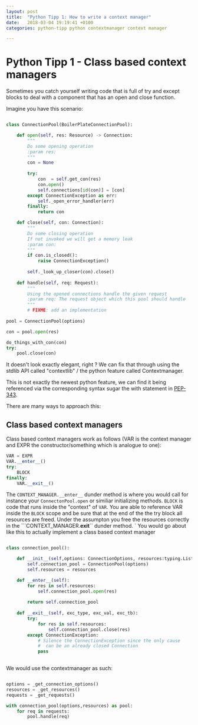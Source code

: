 ```yaml
---
layout: post
title:  "Python Tipp 1: How to write a context manager"
date:   2018-03-04 19:19:41 +0100
categories: python-tipp python contextmanager context manager

---
```


# Python Tipp 1 - Class based context managers

Sometimes you catch yourself writing code that is full of try and except blocks to deal with a component that has an open and close function.

Imagine you have this scenario:

```python

class ConnectionPool(BoilerPlateConnectionPool):

    def open(self, res: Resource) -> Connection:
        """
        Do some opening operation
        :param res:
        """
        con = None
      
        try:
            con  = self.get_con(res)
            con.open()
            self.connections[id(con)] = [con]
        except ConnectionException as err:
            self._open_error_handler(err)
        finally:
            return con

    def close(self, con: Connection):
        """
        Do some closing operation
        If not invoked we will get a memory leak
        :param con:
        """
        if con.is_closed():
            raise ConnectionException()
        
        self._look_up_closer(con).close()
        
    def handle(self, req: Request):
        """
        Using the opened connections handle the given request
        :param req: The request object which this pool should handle
        """
        # FIXME: add an implementation
        
pool = ConnectionPool(options)

con = pool.open(res)

do_things_with_con(con)
try:
    pool.close(con)

```
It doesn't look exactly elegant, right ?
We can fix that through using the stdlib API called "contextlib" / the python feature called Contextmanager.

This is not exactly the newest python feature, we can find it being referenced via the corresponding syntax sugar the with statement in [PEP-343](https://www.python.org/dev/peps/pep-0343/).

There are many ways to approach this:


## Class based context managers

Class based context managers work as follows (VAR is the context manager and EXPR the constructor/something which is analogue to one):


```python
VAR = EXPR
VAR.__enter__()
try:
    BLOCK
finally:
    VAR.__exit__()

```

The `CONTEXT_MANAGER.__enter__` dunder method is where you would call for instance your `ConnectonPool.open` or similiar initializing methods.
`BLOCK` is code that runs inside the "context" of `VAR`.
You are able to reference VAR inside the ``BLOCK`` scope and be sure that at the end of the the try block all resources are freed.
Under the assumpton you free the resources correctly in the ```CONTEXT_MANAGER.__exit__`` dunder method.
`
You would go about like this to actually implement a class based context manager

```python

class connection_pool():

    def __init__(self,options: ConnectionOptions, resources:typing.List[Resource]):
        self.connection_pool = ConnectionPool(options)
        self.resources = resources

    def __enter__(self):
        for res in self.resources:
            self.connection_pool.open(res)
    
        return self.connection_pool
    
    def __exit__(self, exc_type, exc_val, exc_tb):
        try:
            for res in self.resources:
                self.connection_pool.close(res)
        except ConnectionException:
            # Silence the ConnectionException since the only cause
            #  can be an already closed Connection
            pass
            
```

We would use the contextmanager as such:

```python

options = _get_connection_options()
resources = _get_resources()
requests = _get_requests()

with connection_pool(options,resources) as pool:
    for req in requests:
        pool.handle(req)
```

